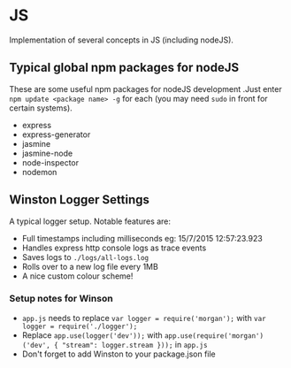 # JS

Implementation of several concepts in JS (including nodeJS).

## Typical global npm packages for nodeJS ###
These are some useful npm packages for nodeJS development .Just enter `npm update <package name> -g` for each (you may need `sudo` in front for certain systems).

* express
* express-generator
* jasmine
* jasmine-node
* node-inspector
* nodemon

## Winston Logger Settings ###
A typical logger setup. Notable features are:

* Full timestamps including milliseconds eg: 15/7/2015 12:57:23.923
* Handles express http console logs as trace events
* Saves logs to `./logs/all-logs.log`
* Rolls over to a new log file every 1MB
* A nice custom colour scheme!

### Setup notes for Winson ###
* `app.js` needs to replace `var logger = require('morgan');` with `var logger = require('./logger');`
* Replace `app.use(logger('dev'));` with
`app.use(require('morgan')('dev', {
    "stream": logger.stream
}));` in `app.js`
* Don't forget to add Winston to your package.json file
